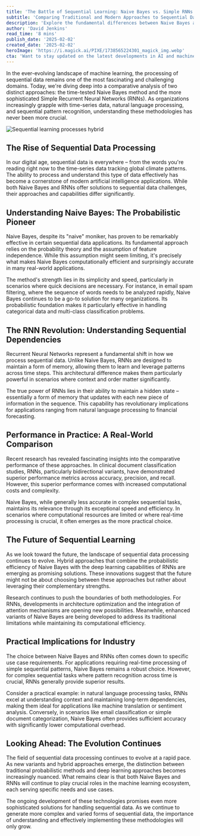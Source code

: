 ```yaml
---
title: 'The Battle of Sequential Learning: Naive Bayes vs. Simple RNNs in the Age of AI'
subtitle: 'Comparing Traditional and Modern Approaches to Sequential Data Processing'
description: 'Explore the fundamental differences between Naive Bayes and Simple RNNs in processing sequential data. This analysis compares their approaches, strengths, and practical applications in modern AI, examining how each method tackles the challenges of sequential learning in different scenarios.'
author: 'David Jenkins'
read_time: '8 mins'
publish_date: '2025-02-02'
created_date: '2025-02-02'
heroImage: 'https://i.magick.ai/PIXE/1738565224301_magick_img.webp'
cta: 'Want to stay updated on the latest developments in AI and machine learning? Follow us on LinkedIn for in-depth analyses and expert insights into the evolving world of sequential learning and beyond.'
---
```


In the ever-evolving landscape of machine learning, the processing of sequential data remains one of the most fascinating and challenging domains. Today, we're diving deep into a comparative analysis of two distinct approaches: the time-tested Naive Bayes method and the more sophisticated Simple Recurrent Neural Networks (RNNs). As organizations increasingly grapple with time-series data, natural language processing, and sequential pattern recognition, understanding these methodologies has never been more crucial.

![Sequential learning processes hybrid](https://i.magick.ai/PIXE/1738565224305_magick_img.webp)

## The Rise of Sequential Data Processing

In our digital age, sequential data is everywhere – from the words you're reading right now to the time-series data tracking global climate patterns. The ability to process and understand this type of data effectively has become a cornerstone of modern artificial intelligence applications. While both Naive Bayes and RNNs offer solutions to sequential data challenges, their approaches and capabilities differ significantly.

## Understanding Naive Bayes: The Probabilistic Pioneer

Naive Bayes, despite its "naive" moniker, has proven to be remarkably effective in certain sequential data applications. Its fundamental approach relies on the probability theory and the assumption of feature independence. While this assumption might seem limiting, it's precisely what makes Naive Bayes computationally efficient and surprisingly accurate in many real-world applications.

The method's strength lies in its simplicity and speed, particularly in scenarios where quick decisions are necessary. For instance, in email spam filtering, where the sequence of words needs to be analyzed rapidly, Naive Bayes continues to be a go-to solution for many organizations. Its probabilistic foundation makes it particularly effective in handling categorical data and multi-class classification problems.

## The RNN Revolution: Understanding Sequential Dependencies

Recurrent Neural Networks represent a fundamental shift in how we process sequential data. Unlike Naive Bayes, RNNs are designed to maintain a form of memory, allowing them to learn and leverage patterns across time steps. This architectural difference makes them particularly powerful in scenarios where context and order matter significantly.

The true power of RNNs lies in their ability to maintain a hidden state – essentially a form of memory that updates with each new piece of information in the sequence. This capability has revolutionary implications for applications ranging from natural language processing to financial forecasting.

## Performance in Practice: A Real-World Comparison

Recent research has revealed fascinating insights into the comparative performance of these approaches. In clinical document classification studies, RNNs, particularly bidirectional variants, have demonstrated superior performance metrics across accuracy, precision, and recall. However, this superior performance comes with increased computational costs and complexity.

Naive Bayes, while generally less accurate in complex sequential tasks, maintains its relevance through its exceptional speed and efficiency. In scenarios where computational resources are limited or where real-time processing is crucial, it often emerges as the more practical choice.

## The Future of Sequential Learning

As we look toward the future, the landscape of sequential data processing continues to evolve. Hybrid approaches that combine the probabilistic efficiency of Naive Bayes with the deep learning capabilities of RNNs are emerging as promising solutions. These innovations suggest that the future might not be about choosing between these approaches but rather about leveraging their complementary strengths.

Research continues to push the boundaries of both methodologies. For RNNs, developments in architecture optimization and the integration of attention mechanisms are opening new possibilities. Meanwhile, enhanced variants of Naive Bayes are being developed to address its traditional limitations while maintaining its computational efficiency.

## Practical Implications for Industry

The choice between Naive Bayes and RNNs often comes down to specific use case requirements. For applications requiring real-time processing of simple sequential patterns, Naive Bayes remains a robust choice. However, for complex sequential tasks where pattern recognition across time is crucial, RNNs generally provide superior results.

Consider a practical example: in natural language processing tasks, RNNs excel at understanding context and maintaining long-term dependencies, making them ideal for applications like machine translation or sentiment analysis. Conversely, in scenarios like email classification or simple document categorization, Naive Bayes often provides sufficient accuracy with significantly lower computational overhead.

## Looking Ahead: The Evolution Continues

The field of sequential data processing continues to evolve at a rapid pace. As new variants and hybrid approaches emerge, the distinction between traditional probabilistic methods and deep learning approaches becomes increasingly nuanced. What remains clear is that both Naive Bayes and RNNs will continue to play crucial roles in the machine learning ecosystem, each serving specific needs and use cases.

The ongoing development of these technologies promises even more sophisticated solutions for handling sequential data. As we continue to generate more complex and varied forms of sequential data, the importance of understanding and effectively implementing these methodologies will only grow.